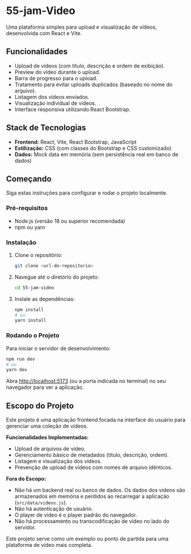 # 55-jam-Video

Uma plataforma simples para upload e visualização de vídeos, desenvolvida com React e Vite.

## Funcionalidades

*   Upload de vídeos (com título, descrição e ordem de exibição).
*   Preview do vídeo durante o upload.
*   Barra de progresso para o upload.
*   Tratamento para evitar uploads duplicados (baseado no nome do arquivo).
*   Listagem dos vídeos enviados.
*   Visualização individual de vídeos.
*   Interface responsiva utilizando React Bootstrap.

## Stack de Tecnologias

*   **Frontend:** React, Vite, React Bootstrap, JavaScript
*   **Estilização:** CSS (com classes do Bootstrap e CSS customizado)
*   **Dados:** Mock data em memória (sem persistência real em banco de dados)

## Começando

Siga estas instruções para configurar e rodar o projeto localmente.

### Pré-requisitos

*   Node.js (versão 18 ou superior recomendada)
*   npm ou yarn

### Instalação

1.  Clone o repositório:
    ```bash
    git clone <url-do-repositorio>
    ```
2.  Navegue até o diretório do projeto:
    ```bash
    cd 55-jam-video
    ```
3.  Instale as dependências:
    ```bash
    npm install
    # ou
    yarn install
    ```

### Rodando o Projeto

Para iniciar o servidor de desenvolvimento:

```bash
npm run dev
# ou
yarn dev
```

Abra [http://localhost:5173](http://localhost:5173) (ou a porta indicada no terminal) no seu navegador para ver a aplicação.

## Escopo do Projeto

Este projeto é uma aplicação frontend focada na interface do usuário para gerenciar uma coleção de vídeos. 

**Funcionalidades Implementadas:**
*   Upload de arquivos de vídeo.
*   Gerenciamento básico de metadados (título, descrição, ordem).
*   Listagem e visualização dos vídeos.
*   Prevenção de upload de vídeos com nomes de arquivo idênticos.

**Fora do Escopo:**
*   Não há um backend real ou banco de dados. Os dados dos vídeos são armazenados em memória e perdidos ao recarregar a aplicação (`src/data/videos.js`).
*   Não há autenticação de usuário.
*   O player de vídeo é o player padrão do navegador.
*   Não há processamento ou transcodificação de vídeo no lado do servidor.

Este projeto serve como um exemplo ou ponto de partida para uma plataforma de vídeo mais completa.
